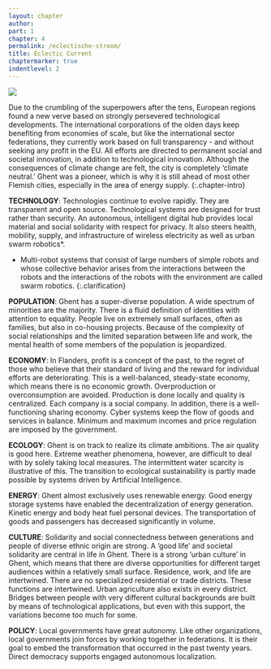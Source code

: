```yaml
---
layout: chapter
author: 
part: 1
chapter: 4
permalink: /eclectische-stroom/
title: Eclectic Current
chaptermarker: true
indentlevel: 2
---
```


<a href="{{ site.baseurl }}/images/Ruimte_1.jpg" data-lightbox="Eclectische Stroom"><img src="{{ site.baseurl }}/images/Ruimte_1.jpg"></a>

Due to the crumbling of the superpowers after the tens, European regions found a new verve
based on strongly persevered technological developments. The international corporations of
the olden days keep benefiting from economies of scale, but like the international sector federations,
they currently work based on full transparency - and without seeking any profit in the EU.
All efforts are directed to permanent social and societal innovation, in addition to technological
innovation. Although the consequences of climate change are felt, the city is completely ‘climate
neutral.’ Ghent was a pioneer, which is why it is still ahead of most other Flemish cities, especially
in the area of energy supply.
{:.chapter-intro}

**TECHNOLOGY**: Technologies continue to evolve rapidly.
They are transparent and open source. Technological systems
are designed for trust rather than security. An autonomous,
intelligent digital hub provides local material and
social solidarity with respect for privacy. It also steers
health, mobility, supply, and infrastructure of wireless
electricity as well as urban <span class="need-clarification">swarm robotics*</span>.

* Multi-robot systems that consist of large numbers
of simple robots and whose collective behavior
arises from the interactions between the robots and
the interactions of the robots with the environment
are called swarm robotics.
{:.clarification}

**POPULATION**: Ghent has a super-diverse population. A
wide spectrum of minorities are the majority. There is a
fluid definition of identities with attention to equality.
People live on extremely small surfaces, often as families,
but also in co-housing projects. Because of the complexity
of social relationships and the limited separation between
life and work, the mental health of some members of the
population is jeopardized.

**ECONOMY**: In Flanders, profit is a concept of the past,
to the regret of those who believe that their standard of
living and the reward for individual efforts are deteriorating.
This is a well-balanced, steady-state economy, which
means there is no economic growth. Overproduction or
overconsumption are avoided. Production is done locally
and quality is centralized. Each company is a social company.
In addition, there is a well-functioning sharing economy.
Cyber systems keep the flow of goods and services
in balance. Minimum and maximum incomes and price
regulation are imposed by the government.

**ECOLOGY**: Ghent is on track to realize its climate
ambitions. The air quality is good here. Extreme
weather phenomena, however, are difficult to deal
with by solely taking local measures. The intermittent
water scarcity is illustrative of this. The transition
to ecological sustainability is partly made possible by
systems driven by Artificial Intelligence.

**ENERGY**: Ghent almost exclusively uses renewable energy.
Good energy storage systems have enabled the decentralization
of energy generation. Kinetic energy and body heat
fuel personal devices. The transportation of goods and
passengers has decreased significantly in volume.

**CULTURE**: Solidarity and social connectedness between
generations and people of diverse ethnic origin are strong.
A ‘good life’ and societal solidarity are central in life in
Ghent. There is a strong ‘urban culture’ in Ghent, which
means that there are diverse opportunities for different
target audiences within a relatively small surface. Residence,
work, and life are intertwined. There are no specialized
residential or trade districts. These functions are
intertwined. Urban agriculture also exists in every district.
Bridges between people with very different cultural backgrounds
are built by means of technological applications,
but even with this support, the variations become too
much for some.

**POLICY**: Local governments have great autonomy. Like
other organizations, local governments join forces by
working together in federations. It is their goal to embed
the transformation that occurred in the past twenty years.
Direct democracy supports engaged autonomous localization.
